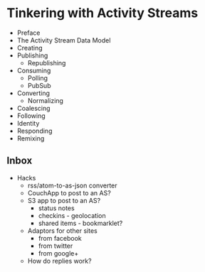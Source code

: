 # Tinkering with Activity Streams

* Preface
* The Activity Stream Data Model
* Creating
* Publishing
    * Republishing
* Consuming
    * Polling
    * PubSub
* Converting
    * Normalizing
* Coalescing
* Following
* Identity
* Responding
* Remixing

## Inbox

* Hacks
    * rss/atom-to-as-json converter
    * CouchApp to post to an AS?
    * S3 app to post to an AS?
        * status notes
        * checkins - geolocation
        * shared items - bookmarklet?
    * Adaptors for other sites
        * from facebook
        * from twitter
        * from google+
    * How do replies work?
